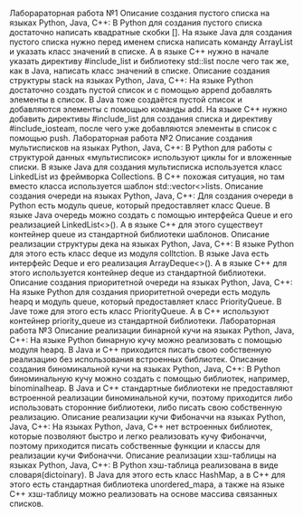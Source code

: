 Лаборараторная работа №1
Описание создания пустого списка на языках Python, Java, C++:
В Python для создания пустого списка достаточно написать квадратные скобки []. На языке Java для создания пустого списка нужно перед именем списка написать команду ArrayList и указать класс значений в списке. А в языке C++ нужно в начале указать директиву #include_list и библиотеку std::list после чего так же, как в Java, написать класс значений в списке.
Описание создания структуры stack на языках Python, Java, C++:
На языке Python достаточно создать пустой список и с помощью append добавлять элементы в список. В Java тоже создаётся пустой список и добавляются элементы с помощью команды add. На языке С++ нужно добавить директивы #include_list для создания списка и директиву #include_iosteam, после чего уже добавляются элементы в список с помощью push. 
Лабораторная работа №2
Описание создания мультисписков на языках Python, Java, C++:
В Python для работы с структурой данных «мультисписок» используют циклы for и вложенные списки. В языке Java для создания мультисписка используется класс LinkedList из фреймворка Collections. В C++ похожая ситуация, но там вместо класса используется шаблон std::vector<>lists.
Описание создания очереди на языках Python, Java, C++:
Для создания очереди в Python есть модуль queue, который предоставляет класс Queue. В языке Java очередь можно создать с помощью интерфейса Queue и его реализацией LinkedList<>(). А в языке C++ для этого существеут контейнер queue из стандартной библиотеки шаблонов.
Описание реализации структуры дека на языках Python, Java, C++:
В языке Python для этого есть класс deque из модуля colltction. В языке Java есть интерфейс Deque и его реализация ArrayDeque<>(). А в языке C++ для этого используется контейнер deque из стандартной библиотеки.
Описание создания приоритетной очереди на языках Python, Java, C++:
На языке Python для создания приоритетной очереди есть модуль heapq и модуль queue, который предоставляет класс PriorityQueue. В Jave тоже для этого есть класс PriorityQueue. А в C++ используют контейнер priority_queue из стандартной библиотеки.
Лабораторная работа №3
Описание реализации бинарной кучи на языках Python, Java, C++:
На языке Python бинарную кучу можно реализовать с помощью модуля heapq. В Java и C++ приходится писать свою собственную реализацию без использования встроенных библиотек.
Описание создания биноминальной кучи на языках Python, Java, C++:
В Python биноминальную кучу можно создать с помощью библиотек, например, binominalheap. В Java и C++ стандартные библиотеки не предоставляют встроенной реализации биноминальной кучи, поэтому приходится либо использовать сторонние библиотеки, либо писать свою собственную реализацию.
Описание реализации кучи Фибоначчи на языках Python, Java, C++:
На языках Python, Java, C++ нет встроенных библиотек, которые позволяют быстро и легко реализовать кучу Фибоначчи, поэтому приходится писать собственные функции и классы для реализации кучи Фибоначчи.
Описание реализации хзш-таблицы на языках Python, Java, C++:
В Python хэш-таблица реализована в виде словаря(dictoinary). В Java для этого есть класс HashMap, а в C++ для этого есть стандартная библиотека unordered_mapa, а также на языке C++ хзш-таблицу можно реализовать на основе массива связанных списков.
